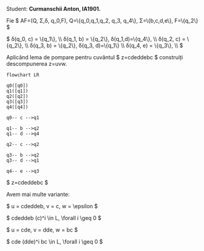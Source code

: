 Student: **Curmanschii Anton, IA1901.**

Fie $ AF=(Q, Σ,δ, q_0,F), Q=\\{q_0,q_1,q_2, q_3, q_4\\},  Σ=\\{b,c,d,e\\}, F=\\{q_2\\} $

$ 
δ(q_0, c) = \\{q_1\\}, \\\\
δ(q_1, b) = \\{q_2\\}, δ(q_1,d)=\\{q_4\\}, \\\\
δ(q_2, c) = \\{q_2\\}, \\\\
δ(q_3, b) = \\{q_2\\}, δ(q_3, d)=\\{q_1\\} \\\\
δ(q_4, e) = \\{q_3\\}, \\\\
$

Aplicând lema de pompare pentru cuvântul $ z=cdeddebc $ construiți descompunerea z=uvw.

```mermaid
flowchart LR

q0([q0])
q1([q1])
q2([q2])
q3([q3])
q4([q4])

q0-- c -->q1

q1-- b -->q2
q1-- d -->q4

q2-- c -->q2

q3-- b -->q2
q3-- d -->q1

q4-- e -->q3
```

$ z=cdeddebc $

Avem mai multe variante:

$ u = cdeddeb, v = c, w = \epsilon $

$ cdeddeb (c)^i \in L, \forall i \geq 0 $


$ u = cde, v = dde, w = bc $

$ cde (dde)^i bc \in L, \forall i \geq 0 $
